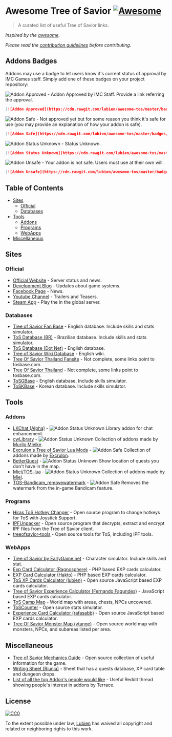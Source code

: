 # Awesome Tree of Savior [![Awesome](https://cdn.rawgit.com/sindresorhus/awesome/d7305f38d29fed78fa85652e3a63e154dd8e8829/media/badge.svg)](https://github.com/sindresorhus/awesome)

> A curated list of useful Tree of Savior links.

*Inspired by the [awesome](https://github.com/sindresorhus/awesome).*

*Please read the [contribution guidelines](CONTRIBUTING.md) before contributing.*

## Addons Badges

Addons may use a badge to let users know it's current status of approval by IMC Games staff. Simply add one of these badges on your project repository:

![Addon Approved](https://cdn.rawgit.com/lubien/awesome-tos/master/badges/addon-approved.svg) - Addon Approved by IMC Staff. Provide a link referring the approval.

```md
[![Addon Approved](https://cdn.rawgit.com/lubien/awesome-tos/master/badges/addon-approved.svg)](https://github.com/lubien/awesome-tos#addons-badges)
```

![Addon Safe](https://cdn.rawgit.com/lubien/awesome-tos/master/badges/addon-safe.svg) - Not approved yet but for some reason you think it's safe for use (you may provide an explanation of how your addon is safe).

```md
[![Addon Safe](https://cdn.rawgit.com/lubien/awesome-tos/master/badges/addon-safe.svg)](https://github.com/lubien/awesome-tos#addons-badges)
```

![Addon Status Unknown](https://cdn.rawgit.com/lubien/awesome-tos/master/badges/addon-unknown.svg) - Status Unknown.

```md
[![Addon Status Unknown](https://cdn.rawgit.com/lubien/awesome-tos/master/badges/addon-unknown.svg)](https://github.com/lubien/awesome-tos#addons-badges)
```

![Addon Unsafe](https://cdn.rawgit.com/lubien/awesome-tos/master/badges/addon-unsafe.svg) - Your addon is not safe. Users must use at their own will.

```md
[![Addon Unsafe](https://cdn.rawgit.com/lubien/awesome-tos/master/badges/addon-unsafe.svg)](https://github.com/lubien/awesome-tos#addons-badges)
```

## Table of Contents

- [Sites](#sites)
  - [Official](#official)
  - [Databases](#databases)
- [Tools](#tools)
  - [Addons](#webapps)
  - [Programs](#programs)
  - [WebApps](#webapps)
- [Miscellaneous](#miscellaneous)

## Sites

### Official

- [Official Website](http://www.treeofsavior.com/) - Server status and news.
- [Development Blog](http://blog.treeofsavior.com/) - Updates about game systems.
- [Facebook Page](https://www.facebook.com/treeofsavior) - News.
- [Youtube Channel](https://www.youtube.com/channel/UCMxglTOQpL2-UhHWun7OWdQ) - Trailers and Teasers.
- [Steam App](http://store.steampowered.com/app/372000/) - Play the in the global server.

### Databases

- [Tree of Savior Fan Base](http://www.tosbase.com/) - English database. Include skills and stats simulator.
- [ToS Database (BR)](http://tosdatabase.com.br/) - Brazilian database. Include skills and stats simulator.
- [ToS Database (Dot Net)](http://tosdatabase.net/us/) - English database.
- [Tree of Savior Wiki Database](http://toswiki.treeofsaviorgame.com/) - English wiki.
- [Tree Of Savior Thailand Fansite](http://www.treeofsavior-th.com/) - Not complete, some links point to tosbase.com.
- [Tree Of Savior Thailand](http://www.treeofsaviorthailand.com/) - Not complete, some links point to tosbase.com.
- [ToSGBase](https://tos.neet.tv/) - English database. Include skills simulator.
- [ToSKBase](https://tos-kr.neet.tv/) - Korean database. Include skills simulator.

## Tools

### Addons

- [LKChat (Alpha)](https://forum.treeofsavior.com/t/addon-lkchat-alpha/208502) - ![Addon Status Unknown](https://cdn.rawgit.com/lubien/awesome-tos/master/badges/addon-unknown.svg) Library addon for chat enhancement.
- [cwLibrary](https://github.com/fiote/treeofsavior-addons) - ![Addon Status Unknown](https://cdn.rawgit.com/lubien/awesome-tos/master/badges/addon-unknown.svg) Collection of addons made by [Murilo Mielke](https://github.com/fiote).
- [Excrulon's Tree of Savior Lua Mods](https://github.com/Excrulon/Tree-of-Savior-Lua-Mods) - ![Addon Safe](https://cdn.rawgit.com/lubien/awesome-tos/master/badges/addon-safe.svg) Collection of addons made by [Excrulon](https://github.com/Excrulon).
- [BetterQuest](https://www.reddit.com/r/treeofsavior/comments/4fa88z/betterquest_an_addonmod_for_the_quest_ui/) -  ![Addon Status Unknown](https://cdn.rawgit.com/lubien/awesome-tos/master/badges/addon-unknown.svg) Show location of quests you don't have in the map.
- [Miei/TOS-lua](https://github.com/Miei/TOS-lua) - ![Addon Status Unknown](https://cdn.rawgit.com/lubien/awesome-tos/master/badges/addon-unknown.svg) Collection of addons made by [Miei](https://github.com/Miei).
- [TOS-Bandicam_removewatermark](https://github.com/WatchGintama/TOS-Bandicam_removewatermark) - ![Addon Safe](https://cdn.rawgit.com/lubien/awesome-tos/master/badges/addon-safe.svg) Removes the watermark from the in-game Bandicam feature.

### Programs

- [Hiras ToS Hotkey Changer](http://forum.tosbase.com/viewtopic.php?f=9&t=1668) - Open source program to change hotkeys for ToS  with Joystick Support.
- [IPFUnpacker](https://github.com/r1emu/IPFUnpacker) - Open source program that decrypts, extract and encrypt IPF files from the Tree of Savior client.
- [treeofsavior-tools](https://github.com/TwoLaid/treeofsavior-tools) - Open source tools for ToS, including IPF tools.

### WebApps

- [Tree of Savior by EarlyGame.net](http://earlygame.net/tos) - Character simulator. Include skills and stat.
- [Exp Card Calculator (Ragnosphere)](http://calc.ragnosphere.com/) - PHP based EXP cards calculator.
- [EXP Card Calculator (Hakto)](http://tosexp.hakto.net/) - PHP based EXP cards calculator.
- [ToS XP Cards Calculator (lubien)](http://lubien.github.io/tosxp/) - Open source JavaScript based EXP cards calculator.
- [Tree of Savior Experience Calculator (Fernando Fagundes)](http://fernandofagundes.com/tosxp/) - JavaScript based EXP cards calculator.
- [ToS Camp Map](http://toscamp.com/map_en/) - World map with areas, chests, NPCs uncovered.
- [ToSCounter](https://github.com/kaelvofraga/ToSCounter) - Open source stats simulator.
- [Experience Card Calculator (rafasabb)](https://github.com/rafasabb/treeofsaviorexpcalc) - Open source JavaScript based EXP cards calculator.
- [Tree Of Savior Monster Map (vtange)](http://vtange.github.io/TreeOfSaviorMapdex/) - Open source world map with monsters, NPCs, and subareas listed per area.

## Miscellaneous

- [Tree of Savior Mechanics Guide](https://github.com/vyne1/tos-mechanics) - Open source collection of useful information for the game.
- [Writing Sheet (Riunia)](https://docs.google.com/spreadsheets/d/1P1i_FBdimQqyf9M9U43ypKi_o0Edz78hPz-mxQvfH7c/htmlview) - Sheet that has a quests database, XP card table and dungeon drops.
- [List of all the top Addon's people would like](https://www.reddit.com/r/treeofsavior/comments/4g8yn5/list_of_all_the_top_addons_people_would_like/) - Useful Reddit thread showing people's interest in addons by Terrace.

## License

[![CC0](http://mirrors.creativecommons.org/presskit/buttons/88x31/svg/cc-zero.svg)](https://creativecommons.org/publicdomain/zero/1.0/)

To the extent possible under law, [Lubien](https://github.com/lubien) has waived all copyright and related or neighboring rights to this work.
